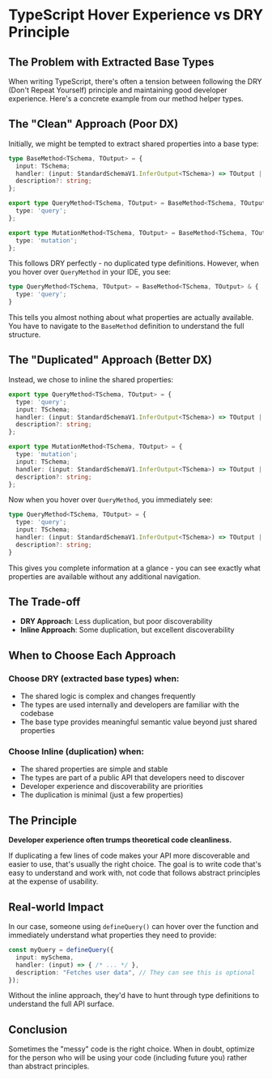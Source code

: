 # TypeScript Hover Experience vs DRY Principle

## The Problem with Extracted Base Types

When writing TypeScript, there's often a tension between following the DRY (Don't Repeat Yourself) principle and maintaining good developer experience. Here's a concrete example from our method helper types.

## The "Clean" Approach (Poor DX)

Initially, we might be tempted to extract shared properties into a base type:

```typescript
type BaseMethod<TSchema, TOutput> = {
  input: TSchema;
  handler: (input: StandardSchemaV1.InferOutput<TSchema>) => TOutput | Promise<TOutput>;
  description?: string;
};

export type QueryMethod<TSchema, TOutput> = BaseMethod<TSchema, TOutput> & {
  type: 'query';
};

export type MutationMethod<TSchema, TOutput> = BaseMethod<TSchema, TOutput> & {
  type: 'mutation';
};
```

This follows DRY perfectly - no duplicated type definitions. However, when you hover over `QueryMethod` in your IDE, you see:

```typescript
type QueryMethod<TSchema, TOutput> = BaseMethod<TSchema, TOutput> & {
  type: 'query';
}
```

This tells you almost nothing about what properties are actually available. You have to navigate to the `BaseMethod` definition to understand the full structure.

## The "Duplicated" Approach (Better DX)

Instead, we chose to inline the shared properties:

```typescript
export type QueryMethod<TSchema, TOutput> = {
  type: 'query';
  input: TSchema;
  handler: (input: StandardSchemaV1.InferOutput<TSchema>) => TOutput | Promise<TOutput>;
  description?: string;
};

export type MutationMethod<TSchema, TOutput> = {
  type: 'mutation';
  input: TSchema;
  handler: (input: StandardSchemaV1.InferOutput<TSchema>) => TOutput | Promise<TOutput>;
  description?: string;
};
```

Now when you hover over `QueryMethod`, you immediately see:

```typescript
type QueryMethod<TSchema, TOutput> = {
  type: 'query';
  input: TSchema;
  handler: (input: StandardSchemaV1.InferOutput<TSchema>) => TOutput | Promise<TOutput>;
  description?: string;
}
```

This gives you complete information at a glance - you can see exactly what properties are available without any additional navigation.

## The Trade-off

- **DRY Approach**: Less duplication, but poor discoverability
- **Inline Approach**: Some duplication, but excellent discoverability

## When to Choose Each Approach

### Choose DRY (extracted base types) when:
- The shared logic is complex and changes frequently
- The types are used internally and developers are familiar with the codebase
- The base type provides meaningful semantic value beyond just shared properties

### Choose Inline (duplication) when:
- The shared properties are simple and stable
- The types are part of a public API that developers need to discover
- Developer experience and discoverability are priorities
- The duplication is minimal (just a few properties)

## The Principle

**Developer experience often trumps theoretical code cleanliness.**

If duplicating a few lines of code makes your API more discoverable and easier to use, that's usually the right choice. The goal is to write code that's easy to understand and work with, not code that follows abstract principles at the expense of usability.

## Real-world Impact

In our case, someone using `defineQuery()` can hover over the function and immediately understand what properties they need to provide:

```typescript
const myQuery = defineQuery({
  input: mySchema,
  handler: (input) => { /* ... */ },
  description: "Fetches user data", // They can see this is optional
});
```

Without the inline approach, they'd have to hunt through type definitions to understand the full API surface.

## Conclusion

Sometimes the "messy" code is the right choice. When in doubt, optimize for the person who will be using your code (including future you) rather than abstract principles.